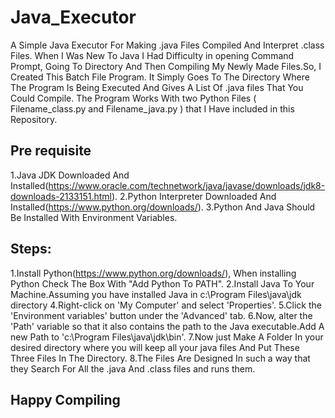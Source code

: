# Java_Executor
A Simple Java Executor For Making .java Files Compiled And Interpret .class Files.
When I Was New To Java I Had Difficulty in opening Command Prompt, Going To Directory And Then Compiling My Newly Made Files.So, I Created This Batch File Program. It Simply Goes To The Directory Where The Program Is Being Executed And Gives A List Of .java files That You Could Compile.
The Program Works With two Python Files ( Filename_class.py and Filename_java.py ) that I Have included in this Repository.

## Pre requisite
1.Java JDK Downloaded And Installed(https://www.oracle.com/technetwork/java/javase/downloads/jdk8-downloads-2133151.html).
2.Python Interpreter Downloaded And Installed(https://www.python.org/downloads/).
3.Python And Java Should Be Installed With Environment Variables.

## Steps:
1.Install Python(https://www.python.org/downloads/), When installing Python Check The Box With "Add Python To PATH".
2.Install Java To Your Machine.Assuming you have installed Java in c:\Program Files\java\jdk directory
4.Right-click on 'My Computer' and select 'Properties'.
5.Click the 'Environment variables' button under the 'Advanced' tab.
6.Now, alter the 'Path' variable so that it also contains the path to the Java executable.Add A new Path to 'c:\Program Files\java\jdk\bin'.
7.Now just Make A Folder In your desired directory where you will keep all your java files And Put These Three Files In The Directory.
8.The Files Are Designed In such a way that they Search For All the .java And .class files and runs them.

## Happy Compiling
